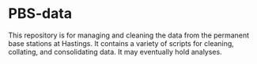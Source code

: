 # PBS-data
This repository is for managing and cleaning the data from the permanent base stations at Hastings. It contains a variety of scripts for cleaning, collating, and consolidating data. It may eventually hold analyses.
